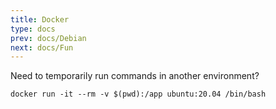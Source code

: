 ```yaml
---
title: Docker
type: docs
prev: docs/Debian
next: docs/Fun
---
```


Need to temporarily run commands in another environment?
```
docker run -it --rm -v $(pwd):/app ubuntu:20.04 /bin/bash
```